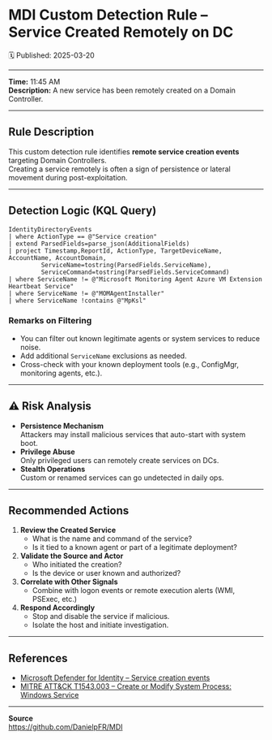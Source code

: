 # MDI Custom Detection Rule – Service Created Remotely on DC
🗓️ Published: 2025-03-20

---

**Time:** 11:45 AM  
**Description:** A new service has been remotely created on a Domain Controller.

---

## Rule Description

This custom detection rule identifies **remote service creation events** targeting Domain Controllers.  
Creating a service remotely is often a sign of persistence or lateral movement during post-exploitation.

---

## Detection Logic (KQL Query)

```kusto
IdentityDirectoryEvents
| where ActionType == @"Service creation"
| extend ParsedFields=parse_json(AdditionalFields)
| project Timestamp,ReportId, ActionType, TargetDeviceName, AccountName, AccountDomain,
         ServiceName=tostring(ParsedFields.ServiceName),
         ServiceCommand=tostring(ParsedFields.ServiceCommand)
| where ServiceName != @"Microsoft Monitoring Agent Azure VM Extension Heartbeat Service"
| where ServiceName != @"MOMAgentInstaller"
| where ServiceName !contains @"MpKsl"
```

### Remarks on Filtering
- You can filter out known legitimate agents or system services to reduce noise.
- Add additional `ServiceName` exclusions as needed.
- Cross-check with your known deployment tools (e.g., ConfigMgr, monitoring agents, etc.).

---

## ⚠️ Risk Analysis

- **Persistence Mechanism**  
  Attackers may install malicious services that auto-start with system boot.
- **Privilege Abuse**  
  Only privileged users can remotely create services on DCs.
- **Stealth Operations**  
  Custom or renamed services can go undetected in daily ops.

---

## Recommended Actions

1. **Review the Created Service**
   - What is the name and command of the service?
   - Is it tied to a known agent or part of a legitimate deployment?
2. **Validate the Source and Actor**
   - Who initiated the creation?
   - Is the device or user known and authorized?
3. **Correlate with Other Signals**
   - Combine with logon events or remote execution alerts (WMI, PSExec, etc.)
4. **Respond Accordingly**
   - Stop and disable the service if malicious.
   - Isolate the host and initiate investigation.

---

## References

- [Microsoft Defender for Identity – Service creation events](https://learn.microsoft.com/en-us/defender-for-identity/)
- [MITRE ATT&CK T1543.003 – Create or Modify System Process: Windows Service](https://attack.mitre.org/techniques/T1543/003/)

---

**Source**  
https://github.com/DanielpFR/MDI